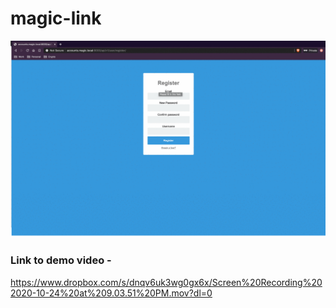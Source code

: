 # magic-link


![](https://raw.githubusercontent.com/cosmos-sajal/magic-link/main/magic_link.gif)


### Link to demo video -

https://www.dropbox.com/s/dnqv6uk3wg0gx6x/Screen%20Recording%202020-10-24%20at%209.03.51%20PM.mov?dl=0
